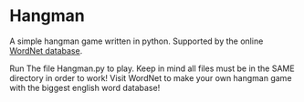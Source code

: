# Hangman
A simple hangman game written in python. Supported by the online [WordNet database](https://wordnet.princeton.edu/).


Run The file Hangman.py to play.
Keep in mind all files must be in the SAME directory in order to work!
Visit WordNet to make your own hangman game with the biggest english word database!
